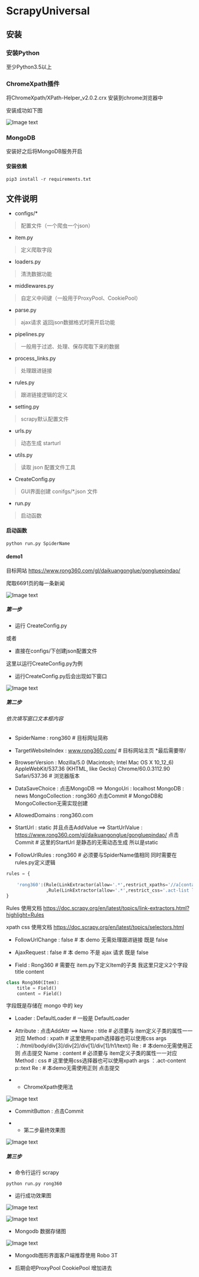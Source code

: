 # ScrapyUniversal

## 安装

### 安装Python

至少Python3.5以上

### ChromeXpath插件

将ChromeXpath/XPath-Helper_v2.0.2.crx 安装到chrome浏览器中

安装成功如下图

![Image text](https://github.com/dongrunhua/ScrapyUniversal/raw/master/img-folder/%E5%AE%89%E8%A3%85xpath%20%E5%9B%BE.png)

### MongoDB

安装好之后将MongoDB服务开启

#### 安装依赖

```
pip3 install -r requirements.txt
```
## 文件说明

- configs/*

> 配置文件（一个爬虫一个json）

- item.py

> 定义爬取字段

- loaders.py

> 清洗数据功能

- middlewares.py

> 自定义中间键（一般用于ProxyPool、CookiePool）

- parse.py

> ajax请求 返回json数据格式时需开启功能

- pipelines.py

> 一般用于过滤、处理、保存爬取下来的数据

- process_links.py

> 处理跟进链接

- rules.py

> 跟进链接逻辑的定义

- setting.py

> scrapy默认配置文件

- urls.py

> 动态生成 starturl 

- utils.py

> 读取 json 配置文件工具

- CreateConfig.py

> GUI界面创建 conifgs/*.json 文件

- run.py

> 启动函数

#### 启动函数

```
python run.py SpiderName
```
#### demo1

目标网站
https://www.rong360.com/gl/daikuangonglue/gongluepindao/

爬取6691页的每一条新闻

![Image text](https://github.com/dongrunhua/ScrapyUniversal/raw/master/img-folder/demo1%E5%9B%BE%E7%89%871.png)

##### 第一步

- 运行 CreateConfig.py

或者

- 直接在configs/下创建json配置文件

这里以运行CreateConfig.py为例

- 运行CreateConfig.py后会出现如下窗口

![Image text](https://github.com/dongrunhua/ScrapyUniversal/raw/master/img-folder/demo1%20%E5%9B%BE%E7%89%872.png)

##### 第二步

###### 依次填写窗口文本框内容

- SpiderName : rong360  # 目标网址简称

- TargetWebsiteIndex : www.rong360.com/  # 目标网站主页 *最后需要带/

- BrowserVersion : Mozilla/5.0 (Macintosh; Intel Mac OS X 10_12_6) AppleWebKit/537.36 (KHTML, like Gecko) Chrome/60.0.3112.90 Safari/537.36  # 浏览器版本

- DataSaveChoice : 点击MongoDB ==> MongoUri : localhost  MongoDB : news   MongoCollection : rong360 点击Commit  # MongoDB和MongoCollection无需实现创建

- AllowedDomains : rong360.com  

- StartUrl : static  并且点击AddValue ==> StartUrlValue : https://www.rong360.com/gl/daikuangonglue/gongluepindao/ 点击Commit # 这里的StartUrl 是静态的无需动态生成 所以是static
    
- FollowUrlRules : rong360  # 必须要与SpiderName值相同  同时需要在rules.py定义逻辑


```python
rules = {
    
    'rong360':(Rule(LinkExtractor(allow='.*',restrict_xpaths='//a[contains(., "下一页")]'))   # 递归点击下一页  .*是正则表达式  //a[contains(., "下一页")]是xpath语法 表示含有下一页text的a标签
               ,Rule(LinkExtractor(allow='.*',restrict_css='.act-list li h3 a'),callback='parse_item')),  # 点击每一页news的详情页  '.act-list li h3 a' css语法 parse_item是回调函数 解析详情页         
}
```
Rules 使用文档 https://doc.scrapy.org/en/latest/topics/link-extractors.html?highlight=Rules

xpath css 使用文档 https://doc.scrapy.org/en/latest/topics/selectors.html

- FollowUrlChange : false  # 本 demo 无需处理跟进链接 既是 false

- AjaxRequest : false  # 本 demo 不是 ajax 请求 既是 false

- Field : Rong360  # 需要在 item.py下定义Item的子类  我这里只定义2个字段 title content  

```python
class Rong360(Item):
    title = Field()
    content = Field()
```
字段既是存储在 mongo 中的 key

- Loader : DefaultLoader # 一般是 DefaultLoader

- Attribute : 点击AddAttr ==>  Name : title # 必须要与 item定义子类的属性一一对应 Method : xpath  # 这里使用xpath选择器也可以使用css  args ：/html/body/div[3]/div[2]/div[1]/div[1]/h1/text()  Re :  # 本demo无需使用正则 点击提交
                            Name : content # 必须要与 item定义子类的属性一一对应 Method : css  # 这里使用css选择器也可以使用xpath  args ：.act-content p::text  Re :  # 本demo无需使用正则 点击提交
                            
- - ChromeXpath使用法

![Image text](https://github.com/dongrunhua/ScrapyUniversal/raw/master/img-folder/xpath%E4%BD%BF%E7%94%A8%E6%96%B9%E6%B3%95.png)

- CommitButton : 点击Commit 

- - 第二步最终效果图

![Image text](https://github.com/dongrunhua/ScrapyUniversal/raw/master/img-folder/%E7%AC%AC%E4%BA%8C%E6%AD%A5%E6%9C%80%E7%BB%88%E6%95%88%E6%9E%9C%E5%9B%BE1.png)

##### 第三步

- 命令行运行 scrapy

```
python run.py rong360
```

- 运行成功效果图

![Image text](https://github.com/dongrunhua/ScrapyUniversal/raw/master/img-folder/demo1%E6%88%90%E5%8A%9F%E5%9B%BE%E7%89%87.png)

![Image text](https://github.com/dongrunhua/ScrapyUniversal/raw/master/img-folder/demo1%E6%88%90%E5%8A%9F%E7%88%AC%E5%8F%96%E5%86%85%E5%AE%B9%E5%9B%BE.png)

- Mongodb 数据存储图

![Image text](https://github.com/dongrunhua/ScrapyUniversal/raw/master/img-folder/mongodb%20%E6%95%B0%E6%8D%AE%E5%AD%98%E5%82%A8%E5%9B%BE.png)

- Mongodb图形界面客户端推荐使用 Robo 3T

- 后期会吧ProxyPool CookiePool 增加进去